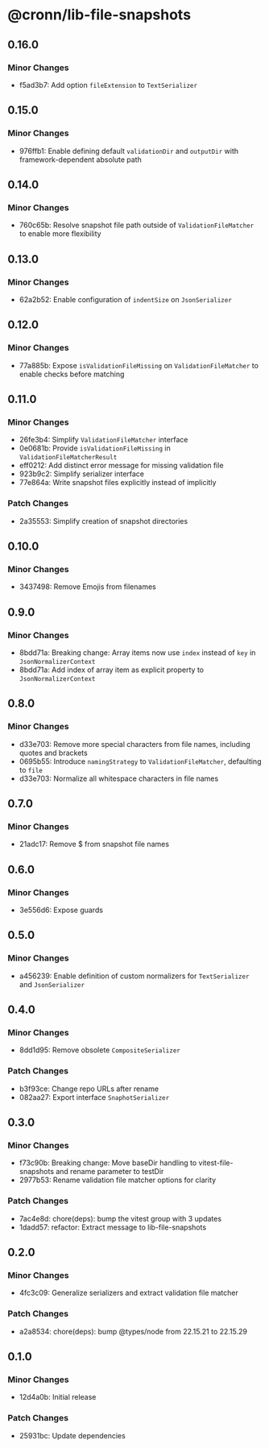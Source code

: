 # @cronn/lib-file-snapshots

## 0.16.0

### Minor Changes

- f5ad3b7: Add option `fileExtension` to `TextSerializer`

## 0.15.0

### Minor Changes

- 976ffb1: Enable defining default `validationDir` and `outputDir` with framework-dependent absolute path

## 0.14.0

### Minor Changes

- 760c65b: Resolve snapshot file path outside of `ValidationFileMatcher` to enable more flexibility

## 0.13.0

### Minor Changes

- 62a2b52: Enable configuration of `indentSize` on `JsonSerializer`

## 0.12.0

### Minor Changes

- 77a885b: Expose `isValidationFileMissing` on `ValidationFileMatcher` to enable checks before matching

## 0.11.0

### Minor Changes

- 26fe3b4: Simplify `ValidationFileMatcher` interface
- 0e0681b: Provide `isValidationFileMissing` in `ValidationFileMatcherResult`
- eff0212: Add distinct error message for missing validation file
- 923b9c2: Simplify serializer interface
- 77e864a: Write snapshot files explicitly instead of implicitly

### Patch Changes

- 2a35553: Simplify creation of snapshot directories

## 0.10.0

### Minor Changes

- 3437498: Remove Emojis from filenames

## 0.9.0

### Minor Changes

- 8bdd71a: Breaking change: Array items now use `index` instead of `key` in `JsonNormalizerContext`
- 8bdd71a: Add index of array item as explicit property to `JsonNormalizerContext`

## 0.8.0

### Minor Changes

- d33e703: Remove more special characters from file names, including quotes and brackets
- 0695b55: Introduce `namingStrategy` to `ValidationFileMatcher`, defaulting to `file`
- d33e703: Normalize all whitespace characters in file names

## 0.7.0

### Minor Changes

- 21adc17: Remove $ from snapshot file names

## 0.6.0

### Minor Changes

- 3e556d6: Expose guards

## 0.5.0

### Minor Changes

- a456239: Enable definition of custom normalizers for `TextSerializer` and `JsonSerializer`

## 0.4.0

### Minor Changes

- 8dd1d95: Remove obsolete `CompositeSerializer`

### Patch Changes

- b3f93ce: Change repo URLs after rename
- 082aa27: Export interface `SnaphotSerializer`

## 0.3.0

### Minor Changes

- f73c90b: Breaking change: Move baseDir handling to vitest-file-snapshots and rename parameter to testDir
- 2977b53: Rename validation file matcher options for clarity

### Patch Changes

- 7ac4e8d: chore(deps): bump the vitest group with 3 updates
- 1dadd57: refactor: Extract message to lib-file-snapshots

## 0.2.0

### Minor Changes

- 4fc3c09: Generalize serializers and extract validation file matcher

### Patch Changes

- a2a8534: chore(deps): bump @types/node from 22.15.21 to 22.15.29

## 0.1.0

### Minor Changes

- 12d4a0b: Initial release

### Patch Changes

- 25931bc: Update dependencies
